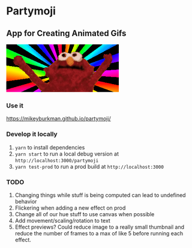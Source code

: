 # Partymoji

## App for Creating Animated Gifs

![Hello-Rainbox](./hellmo-rainbow.gif 'Hellmo Rainbow')

### Use it

https://mikeyburkman.github.io/partymoji/

### Develop it locally

1. `yarn` to install dependencies
2. `yarn start` to run a local debug version at `http://localhost:3000/partymoji`
3. `yarn test-prod` to run a prod build at `http://localhost:3000`

### TODO

1. Changing things while stuff is being computed can lead to undefined behavior
2. Flickering when adding a new effect on prod
3. Change all of our hue stuff to use canvas when possible
4. Add movement/scaling/rotation to text
5. Effect previews? Could reduce image to a really small thumbnail and reduce the number of frames to a max of like 5 before running each effect.
